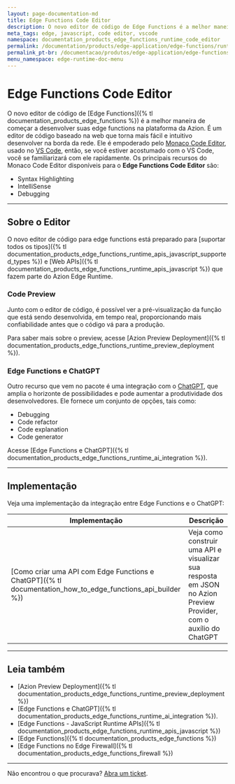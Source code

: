```yaml
---
layout: page-documentation-md
title: Edge Functions Code Editor
description: O novo editor de código de Edge Functions é a melhor maneira de começar a desenvolver suas edge functions na plataforma da Azion.
meta_tags: edge, javascript, code editor, vscode
namespace: documentation_products_edge_functions_runtime_code_editor
permalink: /documentation/products/edge-application/edge-functions/runtime-api/code-editor/
permalink_pt-br: /documentacao/produtos/edge-application/edge-functions/runtime-api/code-editor/
menu_namespace: edge-runtime-doc-menu
---
```

# Edge Functions Code Editor

O novo editor de código de [Edge Functions]({% tl documentation_products_edge_functions %}) é a melhor maneira de começar a desenvolver suas edge functions na plataforma da Azion. É um editor de código baseado na web que torna mais fácil e intuitivo desenvolver na borda da rede. Ele é empoderado pelo [Monaco Code Editor](https://microsoft.github.io/monaco-editor/docs.html), usado no [VS Code](https://code.visualstudio.com/), então, se você estiver acostumado com o VS Code, você se familiarizará com ele rapidamente. Os principais recursos do Monaco Code Editor disponíveis para o **Edge Functions Code Editor** são:

- Syntax Highlighting
- IntelliSense
- Debugging

---

## Sobre o Editor

O novo editor de código para edge functions está preparado para [suportar todos os tipos]({% tl documentation_products_edge_functions_runtime_apis_javascript_supported_types %}) e [Web APIs]({% tl documentation_products_edge_functions_runtime_apis_javascript %}) que fazem parte do Azion Edge Runtime.

### Code Preview

Junto com o editor de código, é possível ver a pré-visualização da função que está sendo desenvolvida, em tempo real, proporcionando mais confiabilidade antes que o código vá para a produção.

Para saber mais sobre o preview, acesse [Azion Preview Deployment]({% tl documentation_products_edge_functions_runtime_preview_deployment %}).

### Edge Functions e ChatGPT

Outro recurso que vem no pacote é uma integração com o [ChatGPT](https://openai.com/blog/chatgpt), que amplia o horizonte de possibilidades e pode aumentar a produtividade dos desenvolvedores. Ele fornece um conjunto de opções, tais como:

- Debugging
- Code refactor
- Code explanation
- Code generator

Acesse [Edge Functions e ChatGPT]({% tl documentation_products_edge_functions_runtime_ai_integration %}).

---

## Implementação

Veja uma implementação da integração entre Edge Functions e o ChatGPT:

| Implementação | Descrição |
| --- | --- |
| [Como criar uma API com Edge Functions e ChatGPT]({% tl documentation_how_to_edge_functions_api_builder %}) | Veja como construir uma API e visualizar sua resposta em JSON no Azion Preview Provider, com o auxílio do ChatGPT |

---

## Leia também

- [Azion Preview Deployment]({% tl documentation_products_edge_functions_runtime_preview_deployment %})
- [Edge Functions e ChatGPT]({% tl documentation_products_edge_functions_runtime_ai_integration %}).
- [Edge Functions - JavaScript Runtime APIs]({% tl documentation_products_edge_functions_runtime_apis_javascript %})
- [Edge Functions]({% tl documentation_products_edge_functions %})
- [Edge Functions no Edge Firewall]({% tl documentation_products_edge_functions_firewall %})

---

Não encontrou o que procurava? [Abra um ticket](https://tickets.azion.com/).
